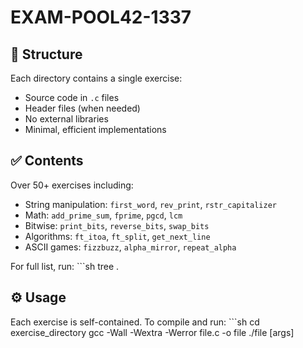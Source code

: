 # EXAM-POOL42-1337

## 📁 Structure

Each directory contains a single exercise:
- Source code in `.c` files
- Header files (when needed)
- No external libraries
- Minimal, efficient implementations

## ✅ Contents

Over 50+ exercises including:

- String manipulation: `first_word`, `rev_print`, `rstr_capitalizer`
- Math: `add_prime_sum`, `fprime`, `pgcd`, `lcm`
- Bitwise: `print_bits`, `reverse_bits`, `swap_bits`
- Algorithms: `ft_itoa`, `ft_split`, `get_next_line`
- ASCII games: `fizzbuzz`, `alpha_mirror`, `repeat_alpha`

For full list, run:
    ```sh
        tree .

## ⚙️ Usage

Each exercise is self-contained. To compile and run:
    ```sh
        cd exercise_directory
        gcc -Wall -Wextra -Werror file.c -o file
        ./file [args]
